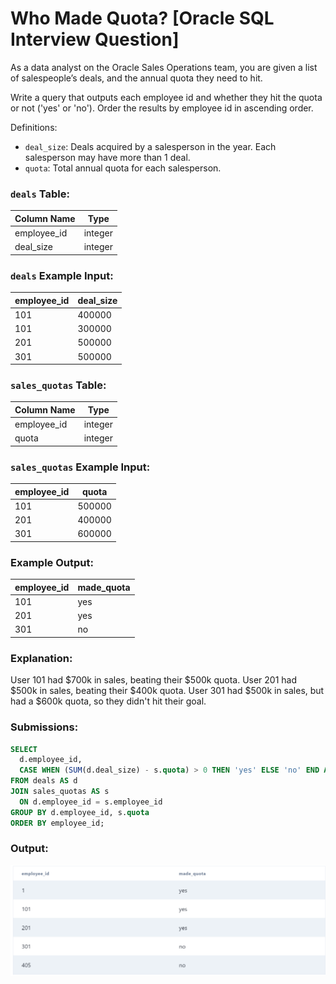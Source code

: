 # Who Made Quota? [Oracle SQL Interview Question]

As a data analyst on the Oracle Sales Operations team, you are given a list of salespeople’s deals, and the annual quota they need to hit.

Write a query that outputs each employee id and whether they hit the quota or not ('yes' or 'no'). Order the results by employee id in ascending order.

Definitions:

- `deal_size`: Deals acquired by a salesperson in the year. Each salesperson may have more than 1 deal.
- `quota`: Total annual quota for each salesperson.

### **`deals` Table:**

| Column Name | Type |
| --- | --- |
| employee_id | integer |
| deal_size | integer |

### **`deals` Example Input:**

| employee_id | deal_size |
| --- | --- |
| 101 | 400000 |
| 101 | 300000 |
| 201 | 500000 |
| 301 | 500000 |

### **`sales_quotas` Table:**

| Column Name | Type |
| --- | --- |
| employee_id | integer |
| quota | integer |

### **`sales_quotas` Example Input:**

| employee_id | quota |
| --- | --- |
| 101 | 500000 |
| 201 | 400000 |
| 301 | 600000 |

### **Example Output:**

| employee_id | made_quota |
| --- | --- |
| 101 | yes |
| 201 | yes |
| 301 | no |

### **Explanation:**

User 101 had $700k in sales, beating their $500k quota. User 201 had $500k in sales, beating their $400k quota. User 301 had $500k in sales, but had a $600k quota, so they didn't hit their goal.

### **Submissions:**

```sql
SELECT 
  d.employee_id,
  CASE WHEN (SUM(d.deal_size) - s.quota) > 0 THEN 'yes' ELSE 'no' END AS made_quota
FROM deals AS d
JOIN sales_quotas AS s 
  ON d.employee_id = s.employee_id
GROUP BY d.employee_id, s.quota
ORDER BY employee_id;
```

### **Output:**

![Result](https://github.com/lizasizas/SQL-Learning-Journey/blob/main/04%20Practice/01%20DataLemur/Who%20Made%20Quota%3F/Screenshot%202024-08-03%20125708.png)
